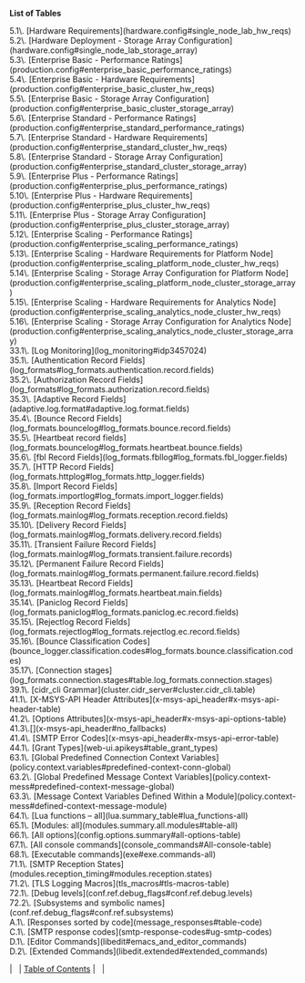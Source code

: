 
**List of Tables**

<dl>

<dt>5.1\. [Hardware Requirements](hardware.config#single_node_lab_hw_reqs)</dt>

<dt>5.2\. [Hardware Deployment - Storage Array Configuration](hardware.config#single_node_lab_storage_array)</dt>

<dt>5.3\. [Enterprise Basic - Performance Ratings](production.config#enterprise_basic_performance_ratings)</dt>

<dt>5.4\. [Enterprise Basic - Hardware Requirements](production.config#enterprise_basic_cluster_hw_reqs)</dt>

<dt>5.5\. [Enterprise Basic - Storage Array Configuration](production.config#enterprise_basic_cluster_storage_array)</dt>

<dt>5.6\. [Enterprise Standard - Performance Ratings](production.config#enterprise_standard_performance_ratings)</dt>

<dt>5.7\. [Enterprise Standard - Hardware Requirements](production.config#enterprise_standard_cluster_hw_reqs)</dt>

<dt>5.8\. [Enterprise Standard - Storage Array Configuration](production.config#enterprise_standard_cluster_storage_array)</dt>

<dt>5.9\. [Enterprise Plus - Performance Ratings](production.config#enterprise_plus_performance_ratings)</dt>

<dt>5.10\. [Enterprise Plus - Hardware Requirements](production.config#enterprise_plus_cluster_hw_reqs)</dt>

<dt>5.11\. [Enterprise Plus - Storage Array Configuration](production.config#enterprise_plus_cluster_storage_array)</dt>

<dt>5.12\. [Enterprise Scaling - Performance Ratings](production.config#enterprise_scaling_performance_ratings)</dt>

<dt>5.13\. [Enterprise Scaling - Hardware Requirements for Platform Node](production.config#enterprise_scaling_platform_node_cluster_hw_reqs)</dt>

<dt>5.14\. [Enterprise Scaling - Storage Array Configuration for Platform Node](production.config#enterprise_scaling_platform_node_cluster_storage_array)</dt>

<dt>5.15\. [Enterprise Scaling - Hardware Requirements for Analytics Node](production.config#enterprise_scaling_analytics_node_cluster_hw_reqs)</dt>

<dt>5.16\. [Enterprise Scaling - Storage Array Configuration for Analytics Node](production.config#enterprise_scaling_analytics_node_cluster_storage_array)</dt>

<dt>33.1\. [Log Monitoring](log_monitoring#idp3457024)</dt>

<dt>35.1\. [Authentication Record Fields](log_formats#log_formats.authentication.record.fields)</dt>

<dt>35.2\. [Authorization Record Fields](log_formats#log_formats.authorization.record.fields)</dt>

<dt>35.3\. [Adaptive Record Fields](adaptive.log.format#adaptive.log.format.fields)</dt>

<dt>35.4\. [Bounce Record Fields](log_formats.bouncelog#log_formats.bounce.record.fields)</dt>

<dt>35.5\. [Heartbeat record fields](log_formats.bouncelog#log_formats.heartbeat.bounce.fields)</dt>

<dt>35.6\. [fbl Record Fields](log_formats.fbllog#log_formats.fbl_logger.fields)</dt>

<dt>35.7\. [HTTP Record Fields](log_formats.httplog#log_formats.http_logger.fields)</dt>

<dt>35.8\. [Import Record Fields](log_formats.importlog#log_formats.import_logger.fields)</dt>

<dt>35.9\. [Reception Record Fields](log_formats.mainlog#log_formats.reception.record.fields)</dt>

<dt>35.10\. [Delivery Record Fields](log_formats.mainlog#log_formats.delivery.record.fields)</dt>

<dt>35.11\. [Transient Failure Record Fields](log_formats.mainlog#log_formats.transient.failure.records)</dt>

<dt>35.12\. [Permanent Failure Record Fields](log_formats.mainlog#log_formats.permanent.failure.record.fields)</dt>

<dt>35.13\. [Heartbeat Record Fields](log_formats.mainlog#log_formats.heartbeat.main.fields)</dt>

<dt>35.14\. [Paniclog Record Fields](log_formats.paniclog#log_formats.paniclog.ec.record.fields)</dt>

<dt>35.15\. [Rejectlog Record Fields](log_formats.rejectlog#log_formats.rejectlog.ec.record.fields)</dt>

<dt>35.16\. [Bounce Classification Codes](bounce_logger.classification.codes#log_formats.bounce.classification.codes)</dt>

<dt>35.17\. [Connection stages](log_formats.connection.stages#table.log_formats.connection.stages)</dt>

<dt>39.1\. [cidr_cli Grammar](cluster.cidr_server#cluster.cidr_cli.table)</dt>

<dt>41.1\. [X-MSYS-API Header Attributes](x-msys-api_header#x-msys-api-header-table)</dt>

<dt>41.2\. [Options Attributes](x-msys-api_header#x-msys-api-options-table)</dt>

<dt>41.3\.[](x-msys-api_header#no_fallbacks)</dt>

<dt>41.4\. [SMTP Error Codes](x-msys-api_header#x-msys-api-error-table)</dt>

<dt>44.1\. [Grant Types](web-ui.apikeys#table_grant_types)</dt>

<dt>63.1\. [Global Predefined Connection Context Variables](policy.context.variables#predefined-context-conn-global)</dt>

<dt>63.2\. [Global Predefined Message Context Variables](policy.context-mess#predefined-context-message-global)</dt>

<dt>63.3\. [Message Context Variables Defined Within a Module](policy.context-mess#defined-context-message-module)</dt>

<dt>64.1\. [Lua functions – all](lua.summary_table#lua_functions-all)</dt>

<dt>65.1\. [Modules: all](modules.summary.all.modules#table-all)</dt>

<dt>66.1\. [All options](config.options.summary#all-options-table)</dt>

<dt>67.1\. [All console commands](console_commands#All-console-table)</dt>

<dt>68.1\. [Executable commands](exe#exe.commands-all)</dt>

<dt>71.1\. [SMTP Reception States](modules.reception_timing#modules.reception.states)</dt>

<dt>71.2\. [TLS Logging Macros](tls_macros#tls-macros-table)</dt>

<dt>72.1\. [Debug levels](conf.ref.debug_flags#conf.ref.debug.levels)</dt>

<dt>72.2\. [Subsystems and symbolic names](conf.ref.debug_flags#conf.ref.subsystems)</dt>

<dt>A.1\. [Responses sorted by code](message_responses#table-code)</dt>

<dt>C.1\. [SMTP response codes](smtp-response-codes#ug-smtp-codes)</dt>

<dt>D.1\. [Editor Commands](libedit#emacs_and_editor_commands)</dt>

<dt>D.2\. [Extended Commands](libedit.extended#extended_commands)</dt>

</dl>

|   | [Table of Contents](index) |   |

